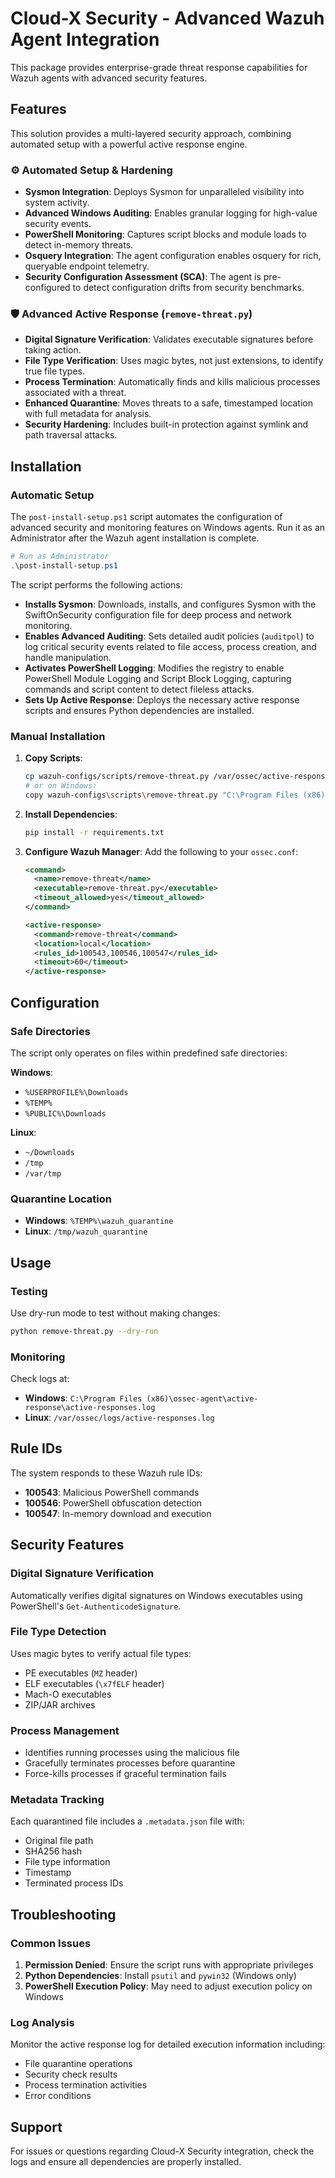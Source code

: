 # Cloud-X Security - Advanced Wazuh Agent Integration

This package provides enterprise-grade threat response capabilities for Wazuh agents with advanced security features.

## Features

This solution provides a multi-layered security approach, combining automated setup with a powerful active response engine.

### ⚙️ Automated Setup & Hardening
- **Sysmon Integration**: Deploys Sysmon for unparalleled visibility into system activity.
- **Advanced Windows Auditing**: Enables granular logging for high-value security events.
- **PowerShell Monitoring**: Captures script blocks and module loads to detect in-memory threats.
- **Osquery Integration**: The agent configuration enables osquery for rich, queryable endpoint telemetry.
- **Security Configuration Assessment (SCA)**: The agent is pre-configured to detect configuration drifts from security benchmarks.

### 🛡️ Advanced Active Response (`remove-threat.py`)
- **Digital Signature Verification**: Validates executable signatures before taking action.
- **File Type Verification**: Uses magic bytes, not just extensions, to identify true file types.
- **Process Termination**: Automatically finds and kills malicious processes associated with a threat.
- **Enhanced Quarantine**: Moves threats to a safe, timestamped location with full metadata for analysis.
- **Security Hardening**: Includes built-in protection against symlink and path traversal attacks.

## Installation

### Automatic Setup
The `post-install-setup.ps1` script automates the configuration of advanced security and monitoring features on Windows agents. Run it as an Administrator after the Wazuh agent installation is complete.

```powershell
# Run as Administrator
.\post-install-setup.ps1
```

The script performs the following actions:
- **Installs Sysmon**: Downloads, installs, and configures Sysmon with the SwiftOnSecurity configuration file for deep process and network monitoring.
- **Enables Advanced Auditing**: Sets detailed audit policies (`auditpol`) to log critical security events related to file access, process creation, and handle manipulation.
- **Activates PowerShell Logging**: Modifies the registry to enable PowerShell Module Logging and Script Block Logging, capturing commands and script content to detect fileless attacks.
- **Sets Up Active Response**: Deploys the necessary active response scripts and ensures Python dependencies are installed.

### Manual Installation

1. **Copy Scripts**:
   ```bash
   cp wazuh-configs/scripts/remove-threat.py /var/ossec/active-response/bin/
   # or on Windows:
   copy wazuh-configs\scripts\remove-threat.py "C:\Program Files (x86)\ossec-agent\active-response\bin\"
   ```

2. **Install Dependencies**:
   ```bash
   pip install -r requirements.txt
   ```

3. **Configure Wazuh Manager**:
   Add the following to your `ossec.conf`:

   ```xml
   <command>
     <name>remove-threat</name>
     <executable>remove-threat.py</executable>
     <timeout_allowed>yes</timeout_allowed>
   </command>

   <active-response>
     <command>remove-threat</command>
     <location>local</location>
     <rules_id>100543,100546,100547</rules_id>
     <timeout>60</timeout>
   </active-response>
   ```

## Configuration

### Safe Directories
The script only operates on files within predefined safe directories:

**Windows**:
- `%USERPROFILE%\Downloads`
- `%TEMP%`
- `%PUBLIC%\Downloads`

**Linux**:
- `~/Downloads`
- `/tmp`
- `/var/tmp`

### Quarantine Location
- **Windows**: `%TEMP%\wazuh_quarantine`
- **Linux**: `/tmp/wazuh_quarantine`

## Usage

### Testing
Use dry-run mode to test without making changes:
```bash
python remove-threat.py --dry-run
```

### Monitoring
Check logs at:
- **Windows**: `C:\Program Files (x86)\ossec-agent\active-response\active-responses.log`
- **Linux**: `/var/ossec/logs/active-responses.log`

## Rule IDs

The system responds to these Wazuh rule IDs:
- **100543**: Malicious PowerShell commands
- **100546**: PowerShell obfuscation detection
- **100547**: In-memory download and execution

## Security Features

### Digital Signature Verification
Automatically verifies digital signatures on Windows executables using PowerShell's `Get-AuthenticodeSignature`.

### File Type Detection
Uses magic bytes to verify actual file types:
- PE executables (`MZ` header)
- ELF executables (`\x7fELF` header)
- Mach-O executables
- ZIP/JAR archives

### Process Management
- Identifies running processes using the malicious file
- Gracefully terminates processes before quarantine
- Force-kills processes if graceful termination fails

### Metadata Tracking
Each quarantined file includes a `.metadata.json` file with:
- Original file path
- SHA256 hash
- File type information
- Timestamp
- Terminated process IDs

## Troubleshooting

### Common Issues

1. **Permission Denied**: Ensure the script runs with appropriate privileges
2. **Python Dependencies**: Install `psutil` and `pywin32` (Windows only)
3. **PowerShell Execution Policy**: May need to adjust execution policy on Windows

### Log Analysis
Monitor the active response log for detailed execution information including:
- File quarantine operations
- Security check results
- Process termination activities
- Error conditions

## Support

For issues or questions regarding Cloud-X Security integration, check the logs and ensure all dependencies are properly installed.
